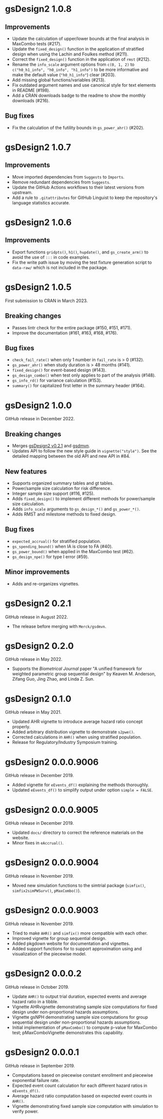 # gsDesign2 1.0.8

## Improvements

- Update the calculation of upper/lower bounds at the final analysis in MaxCombo tests (#217).
- Update the `fixed_design()` function in the application of stratified design when using the Lachin and Foulkes method (#211).
- Correct the `fixed_design()` function in the application of `rmst` (#212).
- Rename the `info_scale` argument options from `c(0, 1, 2)` to `c("h0_h1_info", "h0_info", "h1_info")` to be more informative and make the default value (`"h0_h1_info"`) clear (#203).
- Add missing global functions/variables (#213).
- Fix outdated argument names and use canonical style for text elements in README (#198).
- Add a CRAN downloads badge to the readme to show the monthly downloads (#216).

## Bug fixes

- Fix the calculation of the futility bounds in `gs_power_ahr()` (#202).

# gsDesign2 1.0.7

## Improvements

- Move imported dependencies from `Suggests` to `Imports`.
- Remove redundant dependencies from `Suggests`.
- Update the GitHub Actions workflows to their latest versions from upstream.
- Add a rule to `.gitattributes` for GitHub Linguist to keep the repository's
  language statistics accurate.

# gsDesign2 1.0.6

## Improvements

- Export functions `gridpts()`, `h1()`, `hupdate()`, and `gs_create_arm()`
  to avoid the use of `:::` in code examples.
- Fix the write path issue by moving the test fixture generation script to
  `data-raw/` which is not included in the package.

# gsDesign2 1.0.5

First submission to CRAN in March 2023.

## Breaking changes

- Passes lintr check for the entire package (#150, #151, #171).
- Improve the documentation (#161, #163, #168, #176).

## Bug fixes

- `check_fail_rate()` when only 1 number in `fail_rate` is > 0 (#132).
- `gs_power_ahr()` when study duration is > 48 months (#141).
- `fixed_design()` for event-based design (#143).
- `gs_design_combo()` when test only applies to part of the analysis (#148).
- `gs_info_rd()` for variance calculation (#153).
- `summary()` for capitalized first letter in the summary header (#164).

# gsDesign2 1.0.0

GitHub release in December 2022.

## Breaking changes

- Merges [gsDesign2 v0.2.1](https://github.com/Merck/gsDesign2/tree/v0.2.1)
  and [gsdmvn](https://github.com/Merck/gsdmvn).
- Updates API to follow the new style guide in `vignette("style")`.
  See the detailed mapping between the old API and new API in #84.

## New features

- Supports organized summary tables and gt tables.
- Power/sample size calculation for risk difference.
- Integer sample size support (#116, #125).
- Adds `fixed_design()` to implement different methods for power/sample size calculation.
- Adds `info_scale` arguments to `gs_design_*()` and `gs_power_*()`.
- Adds RMST and milestone methods to fixed design.

## Bug fixes

- `expected_accrual()` for stratified population.
- `gs_spending_bound()` when IA is close to FA (#40).
- `gs_power_bound()` when applied in the MaxCombo test (#62).
- `gs_design_npe()` for type I error (#59).

## Minor improvements

- Adds and re-organizes vignettes.

# gsDesign2 0.2.1

GitHub release in August 2022.

- The release before merging with `Merck/gsdmvn`.

# gsDesign2 0.2.0

GitHub release in May 2022.

- Supports the _Biometrical Journal_ paper "A unified framework for weighted parametric group sequential design" by Keaven M. Anderson, Zifang Guo, Jing Zhao, and Linda Z. Sun.

# gsDesign2 0.1.0

GitHub release in May 2021.

- Updated AHR vignette to introduce average hazard ratio concept properly.
- Added arbitrary distribution vignette to demonstrate `s2pwe()`.
- Corrected calculations in `AHR()` when using stratified population.
- Release for Regulatory/Industry Symposium training.

# gsDesign2 0.0.0.9006

GitHub release in December 2019.

- Added vignette for `eEvents_df()` explaining the methods thoroughly.
- Updated `eEvents_df()` to simplify output under option `simple = FALSE`.

# gsDesign2 0.0.0.9005

GitHub release in December 2019.

- Updated `docs/` directory to correct the reference materials on the website.
- Minor fixes in `eAccrual()`.

# gsDesign2 0.0.0.9004

GitHub release in November 2019.

- Moved new simulation functions to the simtrial package
  (`simfix()`, `simfix2simPWSurv()`, `pMaxCombo()`).

# gsDesign2 0.0.0.9003

GitHub release in November 2019.

- Tried to make `AHR()` and `simfix()` more compatible with each other.
- Improved vignette for group sequential design.
- Added pkgdown website for documentation and vignettes.
- Added support functions for to support approximation using and visualization
  of the piecewise model.

# gsDesign2 0.0.0.2

GitHub release in October 2019.

- Update `AHR()` to output trial duration, expected events and average hazard ratio in a tibble.
- Vignette AHRvignette demonstrating sample size computations for fixed design under non-proportional hazards assumptions.
- Vignette gsNPH demonstrating sample size computations for group sequential design under non-proportional hazards assumptions.
- Initial implementation of `pMaxCombo()` to compute p-value for MaxCombo test; pMaxComboVignette demonstrates this capability.

# gsDesign2 0.0.0.1

GitHub release in September 2019.

- Computations based on piecewise constant enrollment and piecewise exponential failure rate.
- Expected event count calculation for each different hazard ratios in `eEvents_df()`.
- Average hazard ratio computation based on expected event counts in `AHR()`.
- Vignette demonstrating fixed sample size computation with simulation to verify power.
